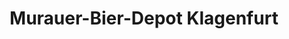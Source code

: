 ---
title: "Murauer-Bier-Depot Klagenfurt"
url: /klagenfurt-am-woerthersee/murauer-bier-depot-klagenfurt/
shop: Getränke
---